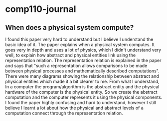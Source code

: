 # comp110-journal 
 
 
## When does a physical system compute? 
I found this paper very hard to understand but I believe I understand the basic idea of it. The paper explains when a physical system computes. It goes very in depth and uses a lot of physics, which I didn't understand very well, to explain how abstract and physical entities link using the representation relation. The representation relation is explained in the paper and says that "such a representation allows comparisons to be made between physical processes and mathematically described computations". There were many diagrams showing the relationship between abstract and physical entities which made it a bit clearer to me. From what I understand, In a computer the program/algorithm is the abstract entity and the physical hardware of the computer is the physical entity. So we create the abstract computation and the computer represents it using the physical components.   
I found the paper highly confusing and hard to understand, however I still believe I learnt a lot about  how the physical and abstract levels of a computation connect through the representation relation.
